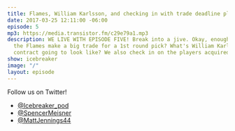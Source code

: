 ```yaml
---
title: Flames, William Karlsson, and checking in with trade deadline players.
date: 2017-03-25 12:11:00 -06:00
episode: 5
mp3: https://media.transistor.fm/c29e79a1.mp3
description: WE LIVE WITH EPISODE FIVE! Break into a jive. Okay, enough rhyming. Will
  the Flames make a big trade for a 1st round pick? What's William Karlsson's next
  contract going to look like? We also check in on the players acquired at the deadline.
show: icebreaker
image: "/"
layout: episode
---
```


Follow us on Twitter!

* [@Icebreaker_pod](https://twitter.com/icebreaker_pod)
* [@SpencerMeisner](https://twitter.com/spencermeisner)
* [@MattJennings44](https://twitter.com/mattjennings44)
